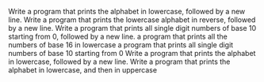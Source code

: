 Write a program that prints the alphabet in lowercase, followed by a new line.
Write a program that prints the lowercase alphabet in reverse, followed by a new line.
Write a program that prints all single digit numbers of base 10 starting from 0, followed by a new line.
a program that prints all the numbers of base 16 in lowercase
a program that prints all single digit numbers of base 10 starting from 0
Write a program that prints the alphabet in lowercase, followed by a new line.
Write a program that prints the alphabet in lowercase, and then in uppercase
